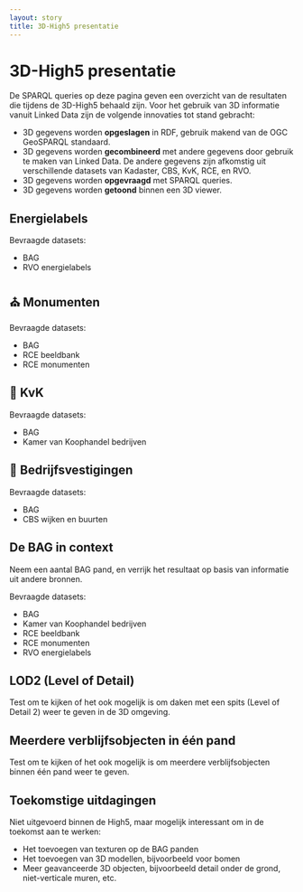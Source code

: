 ```yaml
---
layout: story
title: 3D-High5 presentatie
---
```


# 3D-High5 presentatie

De SPARQL queries op deze pagina geven een overzicht van de resultaten
die tijdens de 3D-High5 behaald zijn.  Voor het gebruik van 3D
informatie vanuit Linked Data zijn de volgende innovaties tot stand
gebracht:
  - 3D gegevens worden **opgeslagen** in RDF, gebruik makend van de
    OGC GeoSPARQL standaard.
  - 3D gegevens worden **gecombineerd** met andere gegevens door
    gebruik te maken van Linked Data.  De andere gegevens zijn
    afkomstig uit verschillende datasets van Kadaster, CBS, KvK, RCE,
    en RVO.
  - 3D gegevens worden **opgevraagd** met SPARQL queries.
  - 3D gegevens worden **getoond** binnen een 3D viewer.



## Energielabels

Bevraagde datasets:
  - BAG
  - RVO energielabels

<query data-endpoint="https://data.labs.pdok.nl/sparql" data-query-ref="3D-High5/q1.rq" data-output="geo3d"></query>

## ⛪ Monumenten

Bevraagde datasets:
  - BAG
  - RCE beeldbank
  - RCE monumenten

<query data-endpoint="https://data.labs.pdok.nl/sparql" data-query-ref="3D-High5/q2.rq" data-output="geo3d"></query>

## 🏪 KvK

Bevraagde datasets:
  - BAG
  - Kamer van Koophandel bedrijven

<query data-endpoint="https://data.labs.pdok.nl/sparql" data-query-ref="3D-High5/q3.rq" data-output="geo3d"></query>

## 🏬 Bedrijfsvestigingen

Bevraagde datasets:
  - BAG
  - CBS wijken en buurten

<query data-endpoint="https://data.labs.pdok.nl/sparql" data-query-ref="3D-High5/q4.rq" data-output="geo3d"></query>

## De BAG in context

Neem een aantal BAG pand, en verrijk het resultaat op basis van
informatie uit andere bronnen.

Bevraagde datasets:
  - BAG
  - Kamer van Koophandel bedrijven
  - RCE beeldbank
  - RCE monumenten
  - RVO energielabels

<query data-endpoint="https://data.labs.pdok.nl/sparql" data-query-ref="3D-High5/q5.rq" data-output="geo3d"></query>

## LOD2 (Level of Detail)

Test om te kijken of het ook mogelijk is om daken met een spits (Level
of Detail 2) weer te geven in de 3D omgeving.

<query data-endpoint="https://data.labs.pdok.nl/sparql" data-query-ref="3D-High5/q6.rq" data-output="geo3d"></query>

## Meerdere verblijfsobjecten in één pand

Test om te kijken of het ook mogelijk is om meerdere verblijfsobjecten
binnen één pand weer te geven.

<query data-endpoint="https://data.labs.pdok.nl/sparql" data-query-ref="3D-High5/q7.rq" data-output="geo3d"></query>

## Toekomstige uitdagingen

Niet uitgevoerd binnen de High5, maar mogelijk interessant om in de
toekomst aan te werken:
  - Het toevoegen van texturen op de BAG panden
  - Het toevoegen van 3D modellen, bijvoorbeeld voor bomen
  - Meer geavanceerde 3D objecten, bijvoorbeeld detail onder de grond,
    niet-verticale muren, etc.
